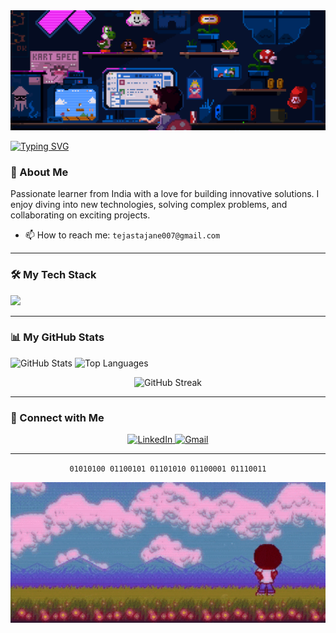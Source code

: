 <div align="center">
  <img src="https://github.com/Ttejas09/Ttejas09/blob/main/173735367-b75edb3b-61ec-4323-a10f-5d98e1d7b97a.gif" width="1200"/>
</div>

[![Typing SVG](https://readme-typing-svg.demolab.com?font=Fira+Code&weight=600&size=25&pause=1000&color=F7F7F7&center=true&vCenter=true&width=435&lines=Hi!+I+am+Tejas+Tajane;OPEN+SOURCE;CODING;AIML)](https://git.io/typing-svg)
### 📖 About Me
<p>
  Passionate learner from India with a love for building innovative solutions. I enjoy diving into new technologies, solving complex problems, and collaborating on exciting projects.
</p>

- 📫 How to reach me: `tejastajane007@gmail.com`

---

### 🛠️ My Tech Stack

<p align="left">
  <a href="https://skillicons.dev">
    <img src="https://skillicons.dev/icons?i=c,cpp,python,html,css,javascript,git,github,vscode&perline=10" />
  </a>
</p>

---

### 📊 My GitHub Stats

<p align="left">
  <img src="https://github-readme-stats.vercel.app/api?username=Ttejas09&show_icons=true&theme=tokyonight&hide_border=true&include_all_commits=true&count_private=true" alt="GitHub Stats" />
  <img src="https://github-readme-stats.vercel.app/api/top-langs/?username=Ttejas09&layout=compact&theme=tokyonight&hide_border=true&include_all_commits=true&count_private=true&langs_count=8" alt="Top Languages" />
</p>
<p align="center">
  <img src="https://github-readme-streak-stats.herokuapp.com/?user=Ttejas09&theme=tokyonight&hide_border=true" alt="GitHub Streak" />
</p>

---

### 🤝 Connect with Me

<p align="center">
  <a href="https://www.linkedin.com/in/tejas-tajane-b36451380" target="_blank">
    <img src="https://img.shields.io/badge/LinkedIn-0077B5?style=for-the-badge&logo=linkedin&logoColor=white" alt="LinkedIn"/>
  </a>
  <a href="mailto:tejastajane007@gmail.com" target="_blank">
    <img src="https://img.shields.io/badge/Gmail-D14836?style=for-the-badge&logo=gmail&logoColor=white" alt="Gmail"/>
  </a>
</p>

---

<p align="center">
  <code>01010100 01100101 01101010 01100001 01110011</code>
</p>

</div>

<div align="center">
    <img 
      src="https://github.com/Ttejas09/Ttejas09/blob/main/ezgif-2f1bf14cd9a0ec.gif" width="1200"
    />
</div>
